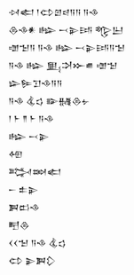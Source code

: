 <div class='block'>
<div class='line'>𒀴𒅗 𒁹𒌌𒇻𒁀𒀀𒀀 𒀀𒈾</div>
<div class='line'>𒁲𒈾𒀭 𒈗 𒁁𒉌𒅀 𒈜𒌨</div>
<div class='line'>𒌝𒈠𒀀 𒀀𒈾 𒈗 𒁁𒉌𒅀𒀀𒈠</div>
<div class='line'>𒀀𒈾 𒈗 𒅅𒋫𒁍𒌑 𒌝𒈠</div>
<div class='line'>𒇽𒌉𒋛𒈾𒀀𒀀</div>
<div class='line'>𒀀𒈾 𒆬𒌓 𒅔𒉆𒁲𒉡</div>
<div class='line'>𒁹 𒈨 𒈫 𒈨 𒀀𒈾</div>
<div class='line'>𒈗 𒁁𒉌</div>
<div class='line'>𒅇</div>
<div class='line'>𒅋𒇷𒅗</div>
<div class='line'>𒀸 𒉺𒉌</div>
<div class='line'>𒀉𒆗𒈾</div>
<div class='line'>𒋃𒁲</div>
<div class='line'>𒌋𒌋𒈠 𒀀𒈾 𒆬𒌓</div>
<div class='line'>𒌌 𒉌𒀉𒁷</div>
</div>